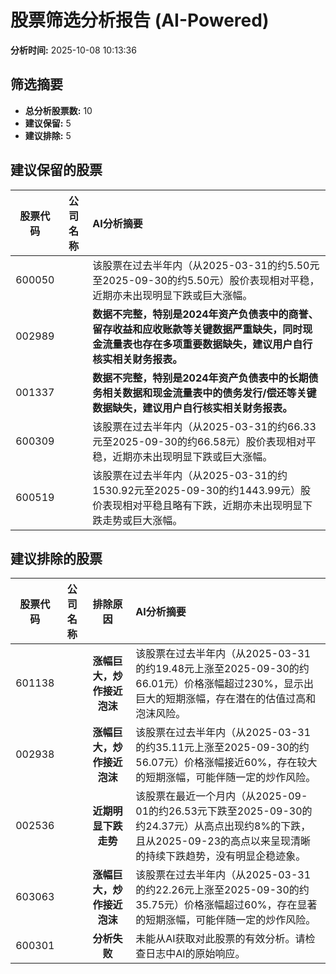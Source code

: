 # 股票筛选分析报告 (AI-Powered)

**分析时间:** 2025-10-08 10:13:36

## 筛选摘要

- **总分析股票数:** 10
- **建议保留:** 5
- **建议排除:** 5

## 建议保留的股票

| 股票代码 | 公司名称 | AI分析摘要 |
|:---:|:---:|:---|
| 600050 |  | 该股票在过去半年内（从2025-03-31的约5.50元至2025-09-30的约5.50元）股价表现相对平稳，近期亦未出现明显下跌或巨大涨幅。 |
| 002989 |  | **数据不完整，特别是2024年资产负债表中的商誉、留存收益和应收账款等关键数据严重缺失，同时现金流量表也存在多项重要数据缺失，建议用户自行核实相关财务报表。** |
| 001337 |  | **数据不完整，特别是2024年资产负债表中的长期债务相关数据和现金流量表中的债务发行/偿还等关键数据缺失，建议用户自行核实相关财务报表。** |
| 600309 |  | 该股票在过去半年内（从2025-03-31的约66.33元至2025-09-30的约66.58元）股价表现相对平稳，近期亦未出现明显下跌或巨大涨幅。 |
| 600519 |  | 该股票在过去半年内（从2025-03-31的约1530.92元至2025-09-30的约1443.99元）股价表现相对平稳且略有下跌，近期亦未出现明显下跌走势或巨大涨幅。 |

## 建议排除的股票

| 股票代码 | 公司名称 | 排除原因 | AI分析摘要 |
|:---:|:---:|:---:|:---|
| 601138 |  | **涨幅巨大，炒作接近泡沫** | 该股票在过去半年内（从2025-03-31的约19.48元上涨至2025-09-30的约66.01元）价格涨幅超过230%，显示出巨大的短期涨幅，存在潜在的估值过高和泡沫风险。 |
| 002938 |  | **涨幅巨大，炒作接近泡沫** | 该股票在过去半年内（从2025-03-31的约35.11元上涨至2025-09-30的约56.07元）价格涨幅接近60%，存在较大的短期涨幅，可能伴随一定的炒作风险。 |
| 002536 |  | **近期明显下跌走势** | 该股票在最近一个月内（从2025-09-01的约26.53元下跌至2025-09-30的约24.37元）从高点出现约8%的下跌，且从2025-09-23的高点以来呈现清晰的持续下跌趋势，没有明显企稳迹象。 |
| 603063 |  | **涨幅巨大，炒作接近泡沫** | 该股票在过去半年内（从2025-03-31的约22.26元上涨至2025-09-30的约35.75元）价格涨幅超过60%，存在显著的短期涨幅，可能伴随一定的炒作风险。 |
| 600301 |  | **分析失败** | 未能从AI获取对此股票的有效分析。请检查日志中AI的原始响应。 |
